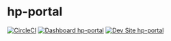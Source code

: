 # hp-portal

[![CircleCI](https://circleci.com/gh/smthomas/hp-portal.svg?style=shield)](https://circleci.com/gh/smthomas/hp-portal)
[![Dashboard hp-portal](https://img.shields.io/badge/dashboard-hp_portal-yellow.svg)](https://dashboard.pantheon.io/sites/a8b6c7f8-a643-4482-b5a1-c7c39b0a6b38#dev/code)
[![Dev Site hp-portal](https://img.shields.io/badge/site-hp_portal-blue.svg)](http://dev-hp-portal.pantheonsite.io/)